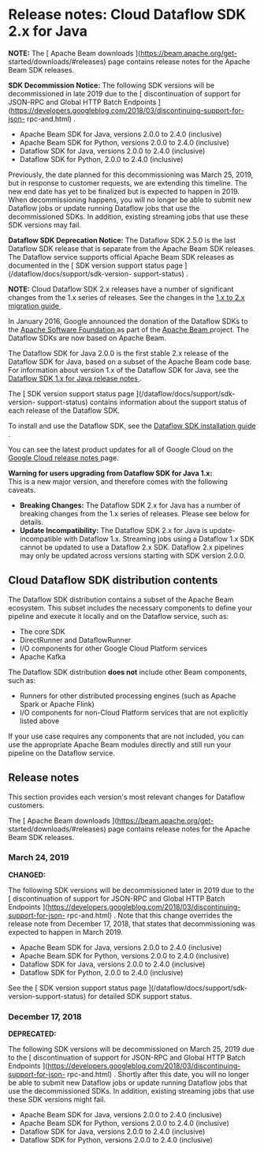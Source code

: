 #  Release notes: Cloud Dataflow SDK 2.x for Java

**NOTE:** The [ Apache Beam downloads ](https://beam.apache.org/get-
started/downloads/#releases) page contains release notes for the Apache Beam
SDK releases.

**SDK Decommission Notice:** The following SDK versions will be decommissioned
in late 2019 due to the [ discontinuation of support for JSON-RPC and Global
HTTP Batch Endpoints
](https://developers.googleblog.com/2018/03/discontinuing-support-for-json-
rpc-and.html) .

  * Apache Beam SDK for Java, versions 2.0.0 to 2.4.0 (inclusive) 
  * Apache Beam SDK for Python, versions 2.0.0 to 2.4.0 (inclusive) 
  * Dataflow SDK for Java, versions 2.0.0 to 2.4.0 (inclusive) 
  * Dataflow SDK for Python, 2.0.0 to 2.4.0 (inclusive) 

Previously, the date planned for this decommissioning was March 25, 2019, but
in response to customer requests, we are extending this timeline. The new end
date has yet to be finalized but is expected to happen in 2019. When
decommissioning happens, you will no longer be able to submit new Dataflow
jobs or update running Dataflow jobs that use the decommissioned SDKs. In
addition, existing streaming jobs that use these SDK versions may fail.

**Dataflow SDK Deprecation Notice:** The Dataflow SDK 2.5.0 is the last
Dataflow SDK release that is separate from the Apache Beam SDK releases. The
Dataflow service supports official Apache Beam SDK releases as documented in
the [ SDK version support status page ](/dataflow/docs/support/sdk-version-
support-status) .

**NOTE:** Cloud Dataflow SDK 2.x releases have a number of significant changes
from the 1.x series of releases. See the changes in the [ 1.x to 2.x migration
guide ](/dataflow/docs/guides/migrate-java-1-to-2) .

In January 2016, Google announced the donation of the Dataflow SDKs to the [
Apache Software Foundation ](http://www.apache.org/) as part of the [ Apache
Beam ](https://beam.apache.org/) project. The Dataflow SDKs are now based on
Apache Beam.

The Dataflow SDK for Java 2.0.0 is the first stable 2.x release of the
Dataflow SDK for Java, based on a subset of the Apache Beam code base. For
information about version 1.x of the Dataflow SDK for Java, see the [ Dataflow
SDK 1.x for Java release notes ](/dataflow/release-notes/release-notes-java-1)
.

The [ SDK version support status page ](/dataflow/docs/support/sdk-version-
support-status) contains information about the support status of each release
of the Dataflow SDK.

To install and use the Dataflow SDK, see the [ Dataflow SDK installation guide
](/dataflow/docs/installing-dataflow-sdk) .

You can see the latest product updates for all of Google Cloud on the [ Google
Cloud release notes ](/release-notes) page.

**Warning for users upgrading from Dataflow SDK for Java 1.x:**  
This is a new major version, and therefore comes with the following caveats.  
* **Breaking Changes:** The Dataflow SDK 2.x for Java has a number of breaking changes from the 1.x series of releases. Please see below for details.   
* **Update Incompatibility:** The Dataflow SDK 2.x for Java is update-incompatible with Dataflow 1.x. Streaming jobs using a Dataflow 1.x SDK cannot be updated to use a Dataflow 2.x SDK. Dataflow 2.x pipelines may only be updated across versions starting with SDK version 2.0.0. 

##  Cloud Dataflow SDK distribution contents

The Dataflow SDK distribution contains a subset of the Apache Beam ecosystem.
This subset includes the necessary components to define your pipeline and
execute it locally and on the Dataflow service, such as:

  * The core SDK 
  * DirectRunner and DataflowRunner 
  * I/O components for other Google Cloud Platform services 
  * Apache Kafka 

The Dataflow SDK distribution **does not** include other Beam components, such
as:

  * Runners for other distributed processing engines (such as Apache Spark or Apache Flink) 
  * I/O components for non-Cloud Platform services that are not explicitly listed above 

If your use case requires any components that are not included, you can use
the appropriate Apache Beam modules directly and still run your pipeline on
the Dataflow service.

##  Release notes

This section provides each version's most relevant changes for Dataflow
customers.

The [ Apache Beam downloads ](https://beam.apache.org/get-
started/downloads/#releases) page contains release notes for the Apache Beam
SDK releases.

###  March 24, 2019

**CHANGED:**

The following SDK versions will be decommissioned later in 2019 due to the [
discontinuation of support for JSON-RPC and Global HTTP Batch Endpoints
](https://developers.googleblog.com/2018/03/discontinuing-support-for-json-
rpc-and.html) . Note that this change overrides the release note from December
17, 2018, that states that decommissioning was expected to happen in March
2019.

  * Apache Beam SDK for Java, versions 2.0.0 to 2.4.0 (inclusive) 
  * Apache Beam SDK for Python, versions 2.0.0 to 2.4.0 (inclusive) 
  * Dataflow SDK for Java, versions 2.0.0 to 2.4.0 (inclusive) 
  * Dataflow SDK for Python, 2.0.0 to 2.4.0 (inclusive) 

See the [ SDK version support status page ](/dataflow/docs/support/sdk-
version-support-status) for detailed SDK support status.

###  December 17, 2018

**DEPRECATED:**

The following SDK versions will be decommissioned on March 25, 2019 due to the
[ discontinuation of support for JSON-RPC and Global HTTP Batch Endpoints
](https://developers.googleblog.com/2018/03/discontinuing-support-for-json-
rpc-and.html) . Shortly after this date, you will no longer be able to submit
new Dataflow jobs or update running Dataflow jobs that use the decommissioned
SDKs. In addition, existing streaming jobs that use these SDK versions might
fail.

  * Apache Beam SDK for Java, versions 2.0.0 to 2.4.0 (inclusive) 
  * Apache Beam SDK for Python, versions 2.0.0 to 2.4.0 (inclusive) 
  * Dataflow SDK for Java, versions 2.0.0 to 2.4.0 (inclusive) 
  * Dataflow SDK for Python, versions 2.0.0 to 2.4.0 (inclusive) 

